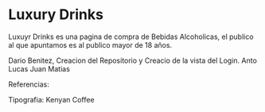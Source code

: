 # Luxury Drinks

Luxuyr Drinks es una pagina de compra de Bebidas Alcoholicas, el publico al que apuntamos es al publico mayor de 18 años.

Dario Benitez, Creacion del Repositorio y Creacio de la vista del Login.
Anto
Lucas
Juan
Matias

Referencias:

Tipografia: Kenyan Coffee
